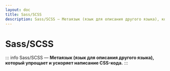 ```yaml
---
layout: doc
title: Sass/SCSS
description: Sass/SCSS — Метаязык (язык для описания другого языка), который упрощает и ускоряет написание CSS-кода.
---
```


# Sass/SCSS

::: info Sass/SCSS
— **Метаязык (язык для описания другого языка), который упрощает и ускоряет написание CSS-кода.**
:::

